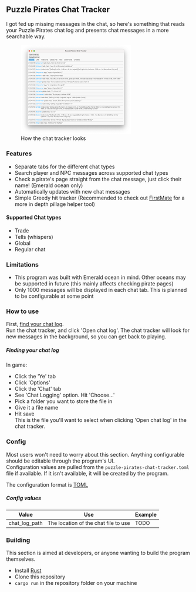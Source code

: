 ## Puzzle Pirates Chat Tracker
I got fed up missing messages in the chat, so here's something that reads your Puzzle Pirates chat log and presents chat messages in a more searchable way.

<figure>
  <img src="chat-log.png" alt="A view of a Puzzle Pirates chat log. Messages from players in different chat types can be seen." width="300" />
  <figcaption>How the chat tracker looks</figcaption>
</figure>  


### Features
- Separate tabs for the different chat types
- Search player and NPC messages across supported chat types
- Check a pirate's page straight from the chat message, just click their name! (Emerald ocean only)
- Automatically updates with new chat messages
- Simple Greedy hit tracker (Recommended to check out [FirstMate](https://github.com/captain-dread/pillage-helper-web) for a more in depth pillage helper tool)

#### Supported Chat types
- Trade
- Tells (whispers)
- Global
- Regular chat

### Limitations
- This program was built with Emerald ocean in mind. Other oceans may be supported in future (this mainly affects checking pirate pages)
- Only 1000 messages will be displayed in each chat tab. This is planned to be configurable at some point


### How to use
First, [find your chat log](#Finding-your-chat-log).  
Run the chat tracker, and click 'Open chat log'. 
The chat tracker will look for new messages in the background, so you can get back to playing.

##### Finding your chat log
In game:  

- Click the 'Ye' tab
- Click 'Options'
- Click the 'Chat' tab
- See 'Chat Logging' option. Hit 'Choose...'
- Pick a folder you want to store the file in
- Give it a file name
- Hit save  
This is the file you'll want to select when clicking 'Open chat log' in the chat tracker.

### Config
Most users won't need to worry about this section. Anything configurable should be editable through the program's UI.  
Configuration values are pulled from the `puzzle-pirates-chat-tracker.toml` file if available. If it isn't available, it will be created by the program.

The configuration format is [TOML](https://toml.io/en/)

##### Config values
| Value | Use | Example |
|-------|-----|----------
| chat_log_path | The location of the chat file to use | TODO


### Building
This section is aimed at developers, or anyone wanting to build the program themselves.

- Install [Rust](https://www.rust-lang.org/learn/get-started)
- Clone this repository
- `cargo run` in the repository folder on your machine
